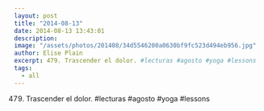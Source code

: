 ```yaml
---
layout: post
title: "2014-08-13"
date: 2014-08-13 13:43:01
description: 
image: "/assets/photos/201408/34d5546200a0630bf9fc523d494eb956.jpg"
author: Elise Plain
excerpt: 479. Trascender el dolor. #lecturas #agosto #yoga #lessons
tags: 
  - all
---
```


479. Trascender el dolor. #lecturas #agosto #yoga #lessons
<p></p>
